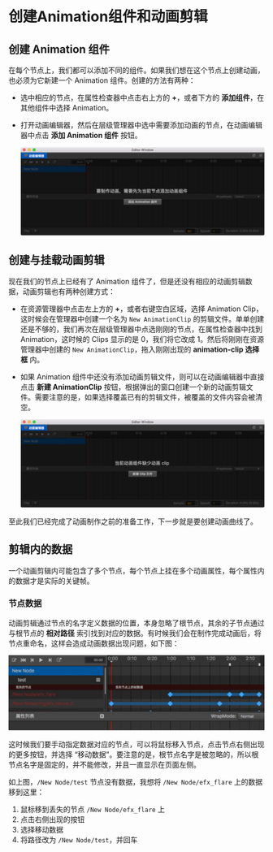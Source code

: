 # 创建Animation组件和动画剪辑

## 创建 Animation 组件

在每个节点上，我们都可以添加不同的组件。如果我们想在这个节点上创建动画，也必须为它新建一个 Animation 组件。创建的方法有两种：

- 选中相应的节点，在属性检查器中点击右上方的 **+**，或者下方的 **添加组件**，在其他组件中选择 Animation。
- 打开动画编辑器，然后在层级管理器中选中需要添加动画的节点，在动画编辑器中点击 **添加 Animation 组件** 按钮。

  ![add-component](animation-clip/add-component.jpg)

## 创建与挂载动画剪辑

现在我们的节点上已经有了 Animation 组件了，但是还没有相应的动画剪辑数据，动画剪辑也有两种创建方式：

- 在资源管理器中点击左上方的 **+**，或者右键空白区域，选择 Animation Clip，这时候会在管理器中创建一个名为 `New AnimationClip` 的剪辑文件。单单创建还是不够的，我们再次在层级管理器中点选刚刚的节点，在属性检查器中找到 Animation，这时候的 Clips 显示的是 0，我们将它改成 1。然后将刚刚在资源管理器中创建的 `New AnimationClip`，拖入刚刚出现的 **animation-clip 选择框** 内。
- 如果 Animation 组件中还没有添加动画剪辑文件，则可以在动画编辑器中直接点击 **新建 AnimationClip** 按钮，根据弹出的窗口创建一个新的动画剪辑文件。需要注意的是，如果选择覆盖已有的剪辑文件，被覆盖的文件内容会被清空。

  ![add-clip](animation-clip/add-clip.jpg)

至此我们已经完成了动画制作之前的准备工作，下一步就是要创建动画曲线了。

## 剪辑内的数据

一个动画剪辑内可能包含了多个节点，每个节点上挂在多个动画属性，每个属性内的数据才是实际的关键帧。

### 节点数据

动画剪辑通过节点的名字定义数据的位置，本身忽略了根节点，其余的子节点通过与根节点的 **相对路径** 索引找到对应的数据。有时候我们会在制作完成动画后，将节点重命名，这样会造成动画数据出现问题，如下图：

![miss-node](animation-clip/miss-node.jpg)

这时候我们要手动指定数据对应的节点，可以将鼠标移入节点，点击节点右侧出现的更多按钮，并选择 “移动数据”。要注意的是，根节点名字是被忽略的，所以根节点名字是固定的，并不能修改，并且一直显示在页面左侧。

如上图，`/New Node/test` 节点没有数据，我想将 `/New Node/efx_flare` 上的数据移到这里：
1. 鼠标移到丢失的节点 `/New Node/efx_flare` 上
2. 点击右侧出现的按钮
3. 选择移动数据
4. 将路径改为 `/New Node/test`，并回车
